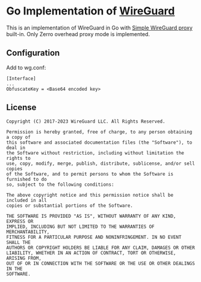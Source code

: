 # Go Implementation of [WireGuard](https://www.wireguard.com/)

This is an implementation of WireGuard in Go with [Simple WireGuard proxy](https://github.com/database64128/swgp-go) built-in.
Only Zerro overhead proxy mode is implemented.

## Configuration
Add to wg.conf:

    [Interface]
    ...
    ObfuscateKey = <Base64 encoded key>

## License

    Copyright (C) 2017-2023 WireGuard LLC. All Rights Reserved.
    
    Permission is hereby granted, free of charge, to any person obtaining a copy of
    this software and associated documentation files (the "Software"), to deal in
    the Software without restriction, including without limitation the rights to
    use, copy, modify, merge, publish, distribute, sublicense, and/or sell copies
    of the Software, and to permit persons to whom the Software is furnished to do
    so, subject to the following conditions:
    
    The above copyright notice and this permission notice shall be included in all
    copies or substantial portions of the Software.
    
    THE SOFTWARE IS PROVIDED "AS IS", WITHOUT WARRANTY OF ANY KIND, EXPRESS OR
    IMPLIED, INCLUDING BUT NOT LIMITED TO THE WARRANTIES OF MERCHANTABILITY,
    FITNESS FOR A PARTICULAR PURPOSE AND NONINFRINGEMENT. IN NO EVENT SHALL THE
    AUTHORS OR COPYRIGHT HOLDERS BE LIABLE FOR ANY CLAIM, DAMAGES OR OTHER
    LIABILITY, WHETHER IN AN ACTION OF CONTRACT, TORT OR OTHERWISE, ARISING FROM,
    OUT OF OR IN CONNECTION WITH THE SOFTWARE OR THE USE OR OTHER DEALINGS IN THE
    SOFTWARE.
